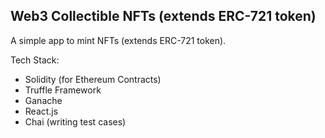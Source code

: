 ## Web3 Collectible NFTs (extends ERC-721 token)

A simple app to mint NFTs (extends ERC-721 token).

Tech Stack:
- Solidity (for Ethereum Contracts)
- Truffle Framework
- Ganache
- React.js
- Chai (writing test cases)
